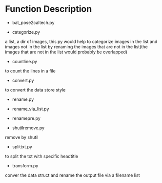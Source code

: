 # Function Description

* bat_pose2caltech.py

* categorize.py  

a list, a dir of images, this py would help to categorize images in the list and images not in the list by renaming the images that are not in the list(the images that are not in the list would probably be overlapped)

* countline.py  

to count the lines in a file

* convert.py 

to convert the data store style

* rename.py

* rename_via_list.py

* renamepre.py

* shutilremove.py

remove by shutil

* splittxt.py 

to split the txt with specific headtitle

* transform.py 

conver the data struct and rename the output file via a filename list

